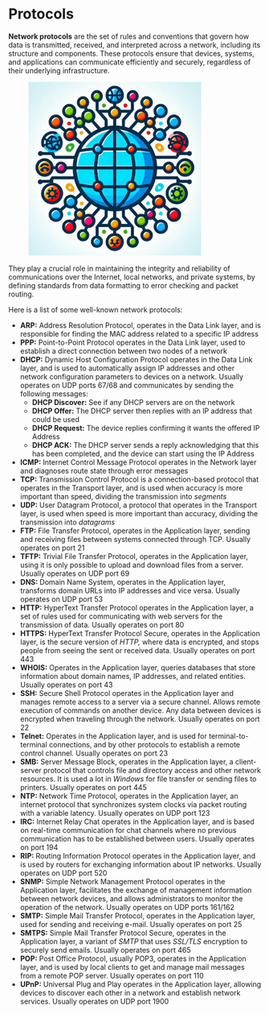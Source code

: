 # Protocols

**Network protocols** are the set of rules and conventions that govern how data is transmitted, received, and interpreted across a network, including its structure and components. These protocols ensure that devices, systems, and applications can communicate efficiently and securely, regardless of their underlying infrastructure.&#x20;

<figure><img src="../../.gitbook/assets/image (27) (1) (1).png" alt="" width="344"><figcaption></figcaption></figure>

They play a crucial role in maintaining the integrity and reliability of communications over the Internet, local networks, and private systems, by defining standards from data formatting to error checking and packet routing.&#x20;

Here is a list of some well-known network protocols:

* **ARP:** Address Resolution Protocol, operates in the Data Link layer, and is responsible for finding the MAC address related to a specific IP address
* **PPP:** Point-to-Point Protocol operates in the Data Link layer, used to establish a direct connection between two nodes of a network
* **DHCP:** Dynamic Host Configuration Protocol operates in the Data Link layer, and is used to automatically assign IP addresses and other network configuration parameters to devices on a network. Usually operates on UDP ports 67/68 and communicates by sending the following messages:
  * **DHCP Discover:** See if any DHCP servers are on the network
  * **DHCP Offer:** The DHCP server then replies with an IP address that could be used
  * **DHCP Request:** The device replies confirming it wants the offered IP Address
  * **DHCP ACK:** The DHCP server sends a reply acknowledging that this has been completed, and the device can start using the IP Address
* **ICMP:** Internet Control Message Protocol operates in the Network layer and diagnoses route state through error messages
* **TCP:** Transmission Control Protocol is a connection-based protocol that operates in the Transport layer, and is used when accuracy is more important than speed, dividing the transmission into _segments_
* **UDP:** User Datagram Protocol, a protocol that operates in the Transport layer, is used when speed is more important than accuracy, dividing the transmission into _datagrams_
* **FTP:** File Transfer Protocol, operates in the Application layer, sending and receiving files between systems connected through TCP. Usually operates on port 21
* **TFTP:** Trivial File Transfer Protocol, operates in the Application layer, using it is only possible to upload and download files from a server. Usually operates on UDP port 69
* **DNS:** Domain Name System, operates in the Application layer, transforms domain URLs into IP addresses and vice versa. Usually operates on UDP port 53
* **HTTP:** HyperText Transfer Protocol operates in the Application layer, a set of rules used for communicating with web servers for the transmission of data. Usually operates on port 80
* **HTTPS:** HyperText Transfer Protocol Secure, operates in the Application layer, is the secure version of _HTTP,_ where data is encrypted, and stops people from seeing the sent or received data. Usually operates on port 443
* **WHOIS:**  Operates in the Application layer, queries databases that store information about domain names, IP addresses, and related entities. Usually operates on port 43
* **SSH:** Secure Shell Protocol operates in the Application layer and manages remote access to a server via a secure channel. Allows remote execution of commands on another device. Any data between devices is encrypted when traveling through the network. Usually operates on port 22
* **Telnet:**  Operates in the Application layer, and is used for terminal-to-terminal connections, and by other protocols to establish a remote control channel. Usually operates on port 23
* **SMB:** Server Message Block, operates in the Application layer, a client-server protocol that controls file and directory access and other network resources. It is used a lot in _Windows_ for file transfer or sending files to printers. Usually operates on port 445
* **NTP:** Network Time Protocol, operates in the Application layer, an internet protocol that synchronizes system clocks via packet routing with a variable latency. Usually operates on UDP port 123
* **IRC:** Internet Relay Chat operates in the Application layer, and is based on real-time communication for chat channels where no previous communication has to be established between users. Usually operates on port 194
* **RIP:** Routing Information Protocol operates in the Application layer, and is used by routers for exchanging information about IP networks. Usually operates on UDP port 520
* **SNMP:** Simple Network Management Protocol operates in the Application layer, facilitates the exchange of management information between network devices, and allows administrators to monitor the operation of the network. Usually operates on UDP ports 161/162
* **SMTP:** Simple Mail Transfer Protocol, operates in the Application layer, used for sending and receiving e-mail. Usually operates on port 25
* **SMTPS:** Simple Mail Transfer Protocol Secure, operates in the Application layer, a variant of _SMTP_ that uses _SSL/TLS_ encryption to securely send emails. Usually operates on port 465
* **POP:** Post Office Protocol, usually POP3, operates in the Application layer, and is used by local clients to get and manage mail messages from a remote POP server. Usually operates on port 110
* **UPnP:** Universal Plug and Play operates in the Application layer, allowing devices to discover each other in a network and establish network services. Usually operates on UDP port 1900
